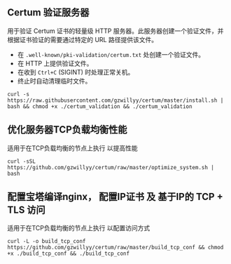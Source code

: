 


## Certum 验证服务器

用于验证 Certum 证书的轻量级 HTTP 服务器。此服务器创建一个验证文件，并根据证书验证的需要通过特定的 URL 路径提供该文件。

- 在 `.well-known/pki-validation/certum.txt` 处创建一个验证文件。
- 在 HTTP 上提供验证文件。
- 在收到 `Ctrl+C` (SIGINT) 时处理正常关机。
- 终止时自动清理临时文件。

```
curl -s https://raw.githubusercontent.com/gzwillyy/certum/master/install.sh | bash && chmod +x ./certum_validation && ./certum_validation

```

## 优化服务器TCP负载均衡性能

适用于在TCP负载均衡的节点上执行 以提高性能

```
curl -sSL https://github.com/gzwillyy/certum/raw/master/optimize_system.sh | bash
```

## 配置宝塔编译nginx， 配置IP证书 及 基于IP的 TCP + TLS 访问

适用于在TCP负载均衡的节点上执行 以配置访问方式

```
curl -L -o build_tcp_conf https://github.com/gzwillyy/certum/raw/master/build_tcp_conf && chmod +x ./build_tcp_conf && ./build_tcp_conf
```